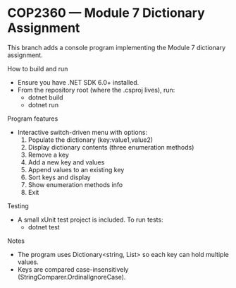 # COP2360 — Module 7 Dictionary Assignment

This branch adds a console program implementing the Module 7 dictionary assignment.

How to build and run
- Ensure you have .NET SDK 6.0+ installed.
- From the repository root (where the .csproj lives), run:
  - dotnet build
  - dotnet run

Program features
- Interactive switch-driven menu with options:
  1) Populate the dictionary (key:value1,value2)
  2) Display dictionary contents (three enumeration methods)
  3) Remove a key
  4) Add a new key and values
  5) Append values to an existing key
  6) Sort keys and display
  7) Show enumeration methods info
  8) Exit

Testing
- A small xUnit test project is included. To run tests:
  - dotnet test

Notes
- The program uses Dictionary<string, List<string>> so each key can hold multiple values.
- Keys are compared case-insensitively (StringComparer.OrdinalIgnoreCase).